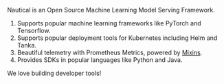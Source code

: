 Nautical is an Open Source Machine Learning Model Serving Framework.

1. Supports popular machine learning frameworks like PyTorch and Tensorflow.
2. Supports popular deployment tools for Kubernetes including Helm and Tanka.
3. Beautiful telemetry with Prometheus Metrics, powered by [Mixins](https://monitoring.mixins.dev/).
4. Provides SDKs in popular languages like Python and Java.

We love building developer tools!
